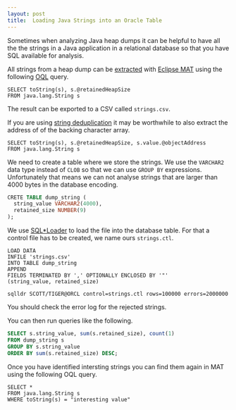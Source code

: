 ```yaml
---
layout: post
title:  Loading Java Strings into an Oracle Table
---
```


Sometimes when analyzing Java heap dumps it can be helpful to have all the the strings in a Java application in a relational database so that you have SQL available for analysis.

All strings from a heap dump can be [extracted](https://help.eclipse.org/mars/index.jsp?topic=%2Forg.eclipse.mat.ui.help%2Ftasks%2Fqueryingheapobjects.html) with [Eclipse MAT](https://www.eclipse.org/mat/) using the following [OQL](https://help.eclipse.org/neon/index.jsp?topic=%2Forg.eclipse.mat.ui.help%2Freference%2Foqlsyntax.html) query.

```
SELECT toString(s), s.@retainedHeapSize
FROM java.lang.String s
```

The result can be exported to a CSV called `strings.csv`.

If you are using [string deduplication](http://openjdk.java.net/jeps/192) it may be worthwhile to also extract the address of of the backing character array.

```
SELECT toString(s), s.@retainedHeapSize, s.value.@objectAddress
FROM java.lang.String s
```

We need to create a table where we store the strings. We use the `VARCHAR2` data type instead of `CLOB` so that we can use `GROUP BY` expressions. Unfortunately that means we can not analyse strings that are larger than 4000 bytes in the database encoding. 

```sql
CRETE TABLE dump_string (
  string_value VARCHAR2(4000),
  retained_size NUMBER(9)
);
```

We use [SQL*Loader](https://docs.oracle.com/en/database/oracle/oracle-database/18/sutil/oracle-sql-loader.html) to load the file into the database table. For that a control file has to be created, we name ours `strings.ctl`.

```
LOAD DATA
INFILE 'strings.csv'
INTO TABLE dump_string
APPEND
FIELDS TERMINATED BY ',' OPTIONALLY ENCLOSED BY '"'
(string_value, retained_size)
```

```
sqlldr SCOTT/TIGER@ORCL control=strings.ctl rows=100000 errors=2000000
```

You should check the error log for the rejected strings.

You can then run queries like the following.

```sql
SELECT s.string_value, sum(s.retained_size), count(1)
FROM dump_string s
GROUP BY s.string_value
ORDER BY sum(s.retained_size) DESC;
```

Once you have identified intersting strings you can find them again in MAT using the following OQL query.

```
SELECT *
FROM java.lang.String s
WHERE toString(s) = "interesting value"
```

